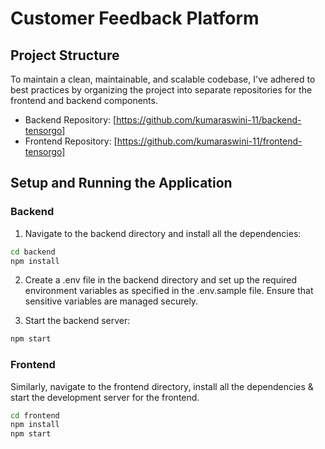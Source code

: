 # Customer Feedback Platform

## Project Structure

To maintain a clean, maintainable, and scalable codebase, I've adhered to best practices by organizing the project into separate repositories for the frontend and backend components.

- Backend Repository: [https://github.com/kumaraswini-11/backend-tensorgo]
- Frontend Repository: [https://github.com/kumaraswini-11/frontend-tensorgo]

## Setup and Running the Application

### Backend

1. Navigate to the backend directory and install all the dependencies:

```sh
cd backend
npm install
```

2. Create a .env file in the backend directory and set up the required environment variables as specified in the .env.sample file. Ensure that sensitive variables are managed securely.

3. Start the backend server:

```sh
npm start
```

### Frontend

Similarly, navigate to the frontend directory, install all the dependencies & start the development server for the frontend.

```sh
cd frontend
npm install
npm start
```

